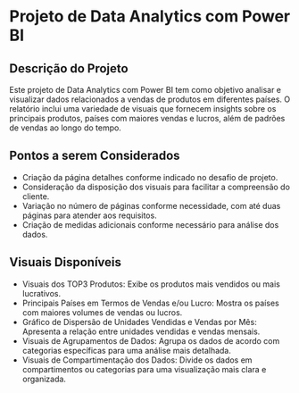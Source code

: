 # Projeto de Data Analytics com Power BI

## Descrição do Projeto

Este projeto de Data Analytics com Power BI tem como objetivo analisar e visualizar dados relacionados a vendas de produtos em diferentes países. O relatório inclui uma variedade de visuais que fornecem insights sobre os principais produtos, países com maiores vendas e lucros, além de padrões de vendas ao longo do tempo.

## Pontos a serem Considerados

- Criação da página detalhes conforme indicado no desafio de projeto.
- Consideração da disposição dos visuais para facilitar a compreensão do cliente.
- Variação no número de páginas conforme necessidade, com até duas páginas para atender aos requisitos.
- Criação de medidas adicionais conforme necessário para análise dos dados.

## Visuais Disponíveis

- Visuais dos TOP3 Produtos: Exibe os produtos mais vendidos ou mais lucrativos.
- Principais Países em Termos de Vendas e/ou Lucro: Mostra os países com maiores volumes de vendas ou lucros.
- Gráfico de Dispersão de Unidades Vendidas e Vendas por Mês: Apresenta a relação entre unidades vendidas e vendas mensais.
- Visuais de Agrupamentos de Dados: Agrupa os dados de acordo com categorias específicas para uma análise mais detalhada.
- Visuais de Compartimentação dos Dados: Divide os dados em compartimentos ou categorias para uma visualização mais clara e organizada.
